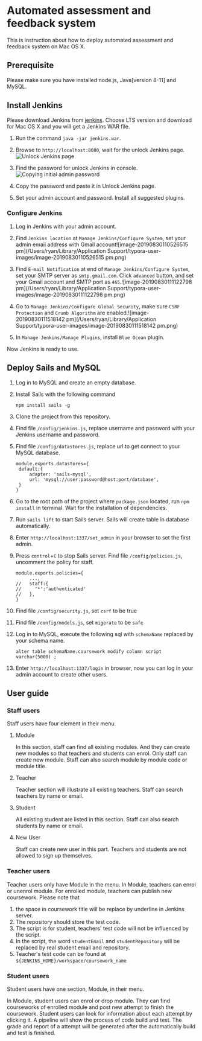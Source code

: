 # Automated assessment and feedback system

This is instruction about how to deploy automated assessment and feedback system on Mac OS X.

## Prerequisite

Please make sure you have installed node.js, Java[version 8-11] and MySQL.

## Install Jenkins

Please download Jenkins from [jenkins](https://jenkins.io/download/). Choose LTS version and download for Mac OS X and you will get a Jenkins WAR file.

1. Run the command `java -jar jenkins.war`.  
2. Browse to `http://localhost:8080`, wait for the unlock Jenkins page.![Unlock Jenkins page](https://jenkins.io/doc/book/resources/tutorials/setup-jenkins-01-unlock-jenkins-page.jpg)

3. Find the password for unlock Jenkins in console.![Copying initial admin password](https://jenkins.io/doc/book/resources/tutorials/setup-jenkins-02-copying-initial-admin-password.png)

4. Copy the password and paste it in Unlock Jenkins page.
5. Set your admin account and password. Install all suggested plugins.

### Configure Jenkins

1. Log in Jenkins with your admin account. 

2. Find `Jenkins location` at `Manage Jenkins/Configure System`, set your admin email address with Gmail account![image-20190830110526515 pm](/Users/ryan/Library/Application Support/typora-user-images/image-20190830110526515 pm.png)

3. Find `E-mail Notification` at end of `Manage Jenkins/Configure System`, set your SMTP server as `smtp.gmail.com`. Click `advanced` button, and set your Gmail account and SMTP port as `465`.![image-20190830111122798 pm](/Users/ryan/Library/Application Support/typora-user-images/image-20190830111122798 pm.png)

4. Go to `Manage Jenkins/Configure Global Security`, make sure  `CSRF Protection` and `Crumb Algorithm` are enabled.![image-20190830111518142 pm](/Users/ryan/Library/Application Support/typora-user-images/image-20190830111518142 pm.png)
5. In `Manage Jenkins/Manage Plugins`, install `Blue Ocean` plugin.

Now Jenkins is ready to use.

## Deploy Sails and MySQL

1. Log in to MySQL and create an empty database.

2. Install Sails with the following command

   ```
   npm install sails -g
   ```

3. Clone the project from this repository.

4. Find file `/config/jenkins.js`, replace username and password with your Jenkins username and password.

5. Find file `/config/datastores.js`, replace url to get connect to your MySQL database.

   ```
   module.exports.datastores={
   	default:{
   		adapter: 'sails-mysql',
   		url: 'mysql://user:password@host:port/database',
   	}
   }
   ```

6. Go to the root path of the project where `package.json` located, run `npm install` in terminal. Wait for the installation of dependencies.

7. Run `sails lift` to start Sails server. Sails will create table in database automatically.

8. Enter `http://localhost:1337/set_admin` in your browser to set the first admin.

9. Press `control`+`C` to stop Sails server. Find file `/config/policies.js`, uncomment the policy for staff.

   ```
   module.exports.policies={
        ...,
   //   staff:{
   //     '*':'authenticated'
   //   },
   }
   ```

10. Find file `/config/security.js`, set `csrf` to be true

11. Find file `/config/models.js`, set `migerate` to be `safe`

12. Log in to MySQL, execute the following sql with `schemaName` replaced by your schema name.

    ```
    alter table schemaName.coursework modify column script varchar(5000) ;
    ```

13. Enter `http://localhost:1337/login` in browser, now you can log in your admin account to create other users.

## User guide

### Staff users

Staff users have four element in their menu. 

1. Module

   In this section, staff can find all existing modules. And they can create new modules so that teachers and students can enrol. Only staff can create new module. Staff can also search module by module code or module title.

2. Teacher

   Teacher section will illustrate all existing teachers. Staff can search teachers by name or email.

3. Student

   All existing student are listed in this section. Staff can also search students by name or email.

4. New User

   Staff can create new user in this part. Teachers and students are not allowed to sign up themselves.

### Teacher users

Teacher users only have Module in the menu. In Module, teachers can enrol or unenrol module. For enrolled module, teachers can publish new coursework.
Please note that
1. the space in coursework title will be replace by underline in Jenkins server.
2. The repository should store the test code. 
3. The script is for student, teachers' test code will not be influenced by the script.
4. In the script, the word `studentEmail` and `studentRepository` will be replaced by real student email and repository.
5. Teacher's test code can be found at `${JENKINS_HOME}/workspace/coursework_name`

### Student users

Student users have one section, Module, in their menu. 

In Module, student users can enrol or drop module. They can find courseworks of enrolled module and post new attempt to finish the coursework. Student users can look for information about each attempt by clicking it. A pipeline will show the process of code build and test. The grade and report of a attempt will be generated after the automatically build and test is finished.

